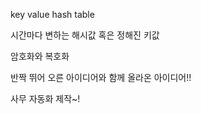 key value hash table 


시간마다 변하는 해시값 혹은 정해진 키값

암호화와 복호화

반짝 뛰어 오른 아이디어와 함께 올라온 아이디어!!

사무 자동화 제작~!
